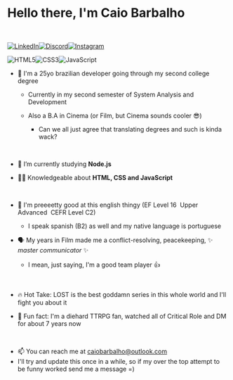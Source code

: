 
<h1>Hello there, I'm Caio Barbalho</h1>
<br>

[![LinkedIn](https://img.shields.io/badge/LinkedIn-000?style=for-the-badge&logo=linkedin&logoColor=0E76A8)](https://www.linkedin.com/in/caio-barbalho/)[![Discord](https://img.shields.io/badge/Discord-000?style=for-the-badge&logo=discord)](https://www.discord.com/in/caiobarbalho/)[![Instagram](https://img.shields.io/badge/Instagram-000?style=for-the-badge&logo=instagram)](https://www.instagram.com/caio.barablho/)

![HTML5](https://img.shields.io/badge/HTML5-000?style=for-the-badge&logo=html5)![CSS3](https://img.shields.io/badge/CSS3-000?style=for-the-badge&logo=css3&logoColor=264CE4)![JavaScript](https://img.shields.io/badge/JavaScript-000?style=for-the-badge&logo=javascript)
- 👋 I'm a 25yo brazilian developer going through my second college degree
  - Currently in my second semester of System Analysis and Development
    
  - Also a B.A in Cinema (or Film, but Cinema sounds cooler 😎)
    - Can we all just agree that translating degrees and such is kinda wack? 

<br>

- 🔭 I’m currently studying **Node.js**
  
- 👨‍💻 Knowledgeable about **HTML, CSS and JavaScript**

<br>

- 💬 I'm preeeetty good at this english thingy (EF Level 16 ­ Upper Advanced ­ CEFR Level C2)
    - I speak spanish (B2) as well and my native language is portuguese
 
- 🗣️ My years in Film made me a conflict-resolving, peacekeeping, ✨ *master communicator* ✨ 
  - I mean, just saying, I'm a good team player 👍

 <br>
 
- 🔥 Hot Take: LOST is the best goddamn series in this whole world and I'll fight you about it

- 🎲 Fun fact: I'm a diehard TTRPG fan, watched all of Critical Role and DM for about 7 years now
   
<br>

- 📫 You can reach me at caiobarbalho@outlook.com
- I'll try and update this once in a while, so if my over the top attempt to be funny worked send me a message =)



<!---
caioggbarbalho/caioggbarbalho is a ✨ special ✨ repository because its `README.md` (this file) appears on your GitHub profile.
You can click the Preview link to take a look at your changes.
🔥
- 👋 Hi, I’m @caioggbarbalho
- 👀 I’m interested in ...
- 🌱 I’m currently learning ...
- 💞️ I’m looking to collaborate on ...
- 📫 How to reach me ...

--->

